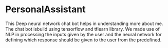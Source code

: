 # PersonalAssistant
This Deep neural network chat bot helps in understanding more about me.
The chat bot isbuild using tensorflow and tflearn library.
We made use of NLP in processing the inputs given by the user and the neural network for defining which response should be given to the user from the predefined.
